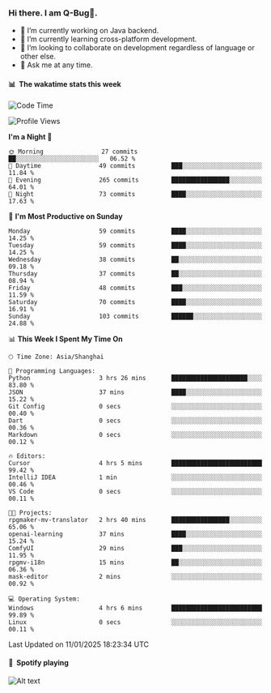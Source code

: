### Hi there. I am Q-Bug🐞.

- 🔭 I’m currently working on Java backend.
- 🌱 I’m currently learning cross-platform development.
- 👯 I’m looking to collaborate on development regardless of language or other else.
- 💬 Ask me at any time.

#### 📊 &nbsp;**The wakatime stats this week**  
<!--START_SECTION:waka-->
![Code Time](http://img.shields.io/badge/Code%20Time-227%20hrs%2031%20mins-blue)

![Profile Views](http://img.shields.io/badge/Profile%20Views-0-blue)

**I'm a Night 🦉** 

```text
🌞 Morning                27 commits          ██░░░░░░░░░░░░░░░░░░░░░░░   06.52 % 
🌆 Daytime                49 commits          ███░░░░░░░░░░░░░░░░░░░░░░   11.84 % 
🌃 Evening                265 commits         ████████████████░░░░░░░░░   64.01 % 
🌙 Night                  73 commits          ████░░░░░░░░░░░░░░░░░░░░░   17.63 % 
```
📅 **I'm Most Productive on Sunday** 

```text
Monday                   59 commits          ████░░░░░░░░░░░░░░░░░░░░░   14.25 % 
Tuesday                  59 commits          ████░░░░░░░░░░░░░░░░░░░░░   14.25 % 
Wednesday                38 commits          ██░░░░░░░░░░░░░░░░░░░░░░░   09.18 % 
Thursday                 37 commits          ██░░░░░░░░░░░░░░░░░░░░░░░   08.94 % 
Friday                   48 commits          ███░░░░░░░░░░░░░░░░░░░░░░   11.59 % 
Saturday                 70 commits          ████░░░░░░░░░░░░░░░░░░░░░   16.91 % 
Sunday                   103 commits         ██████░░░░░░░░░░░░░░░░░░░   24.88 % 
```


📊 **This Week I Spent My Time On** 

```text
🕑︎ Time Zone: Asia/Shanghai

💬 Programming Languages: 
Python                   3 hrs 26 mins       █████████████████████░░░░   83.80 % 
JSON                     37 mins             ████░░░░░░░░░░░░░░░░░░░░░   15.22 % 
Git Config               0 secs              ░░░░░░░░░░░░░░░░░░░░░░░░░   00.40 % 
Dart                     0 secs              ░░░░░░░░░░░░░░░░░░░░░░░░░   00.36 % 
Markdown                 0 secs              ░░░░░░░░░░░░░░░░░░░░░░░░░   00.12 % 

🔥 Editors: 
Cursor                   4 hrs 5 mins        █████████████████████████   99.42 % 
IntelliJ IDEA            1 min               ░░░░░░░░░░░░░░░░░░░░░░░░░   00.46 % 
VS Code                  0 secs              ░░░░░░░░░░░░░░░░░░░░░░░░░   00.11 % 

🐱‍💻 Projects: 
rpgmaker-mv-translator   2 hrs 40 mins       ████████████████░░░░░░░░░   65.06 % 
openai-learning          37 mins             ████░░░░░░░░░░░░░░░░░░░░░   15.24 % 
ComfyUI                  29 mins             ███░░░░░░░░░░░░░░░░░░░░░░   11.95 % 
rpgmv-i18n               15 mins             ██░░░░░░░░░░░░░░░░░░░░░░░   06.36 % 
mask-editor              2 mins              ░░░░░░░░░░░░░░░░░░░░░░░░░   00.92 % 

💻 Operating System: 
Windows                  4 hrs 6 mins        █████████████████████████   99.89 % 
Linux                    0 secs              ░░░░░░░░░░░░░░░░░░░░░░░░░   00.11 % 
```


 Last Updated on 11/01/2025 18:23:34 UTC
<!--END_SECTION:waka-->

#### 🎵 &nbsp;**Spotify playing**  
![Alt text](https://spotify-recently-played-readme.vercel.app/api?user=e5y1o4x7kdt9kf2blu4wvmb4s&unique={true|1|on|yes})

